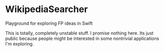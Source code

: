 WikipediaSearcher
=================

Playground for exploring FP ideas in Swift

This is totally, completely unstable stuff. I promise nothing here. Its just public because people might be interested in some
nontrivial applications I'm exploring.
